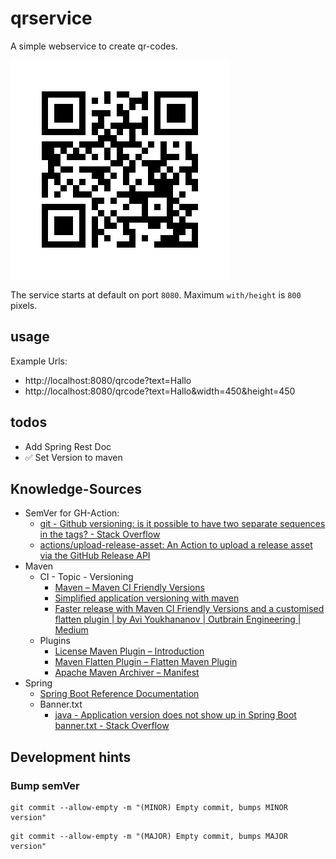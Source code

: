 # qrservice

A simple webservice to create qr-codes.

![](docs/qrcode.png)

The service starts at default on port ``8080``.
Maximum ``with/height`` is ``800`` pixels.

## usage
Example Urls:
* http://localhost:8080/qrcode?text=Hallo
* http://localhost:8080/qrcode?text=Hallo&width=450&height=450

## todos
* Add Spring Rest Doc
* ✅ Set Version to maven


## Knowledge-Sources
* SemVer for GH-Action:
  * [git - Github versioning: is it possible to have two separate sequences in the tags? - Stack Overflow](https://stackoverflow.com/questions/73121689/github-versioning-is-it-possible-to-have-two-separate-sequences-in-the-tags)
  * [actions/upload-release-asset: An Action to upload a release asset via the GitHub Release API](https://github.com/actions/upload-release-asset)
* Maven
  * CI - Topic - Versioning
    * [Maven – Maven CI Friendly Versions](https://maven.apache.org/maven-ci-friendly.html)
    * [Simplified application versioning with maven](https://blog.pchudzik.com/201905/maven-revision/)
    * [Faster release with Maven CI Friendly Versions and a customised flatten plugin | by Avi Youkhananov | Outbrain Engineering | Medium](https://medium.com/outbrain-engineering/faster-release-with-maven-ci-friendly-versions-and-a-customised-flatten-plugin-fe53f0fcc0df)
  * Plugins
    * [License Maven Plugin – Introduction](https://www.mojohaus.org/license-maven-plugin/)
    * [Maven Flatten Plugin – Flatten Maven Plugin](https://www.mojohaus.org/flatten-maven-plugin/)
    * [Apache Maven Archiver – Manifest](https://maven.apache.org/shared/maven-archiver/examples/manifest.html)
* Spring
  * [Spring Boot Reference Documentation](https://docs.spring.io/spring-boot/docs/current/reference/htmlsingle/)
  * Banner.txt
    * [java - Application version does not show up in Spring Boot banner.txt - Stack Overflow](https://stackoverflow.com/questions/34519759/application-version-does-not-show-up-in-spring-boot-banner-txt)

## Development hints

### Bump semVer
```shell
git commit --allow-empty -m "(MINOR) Empty commit, bumps MINOR version"
```

```shell
git commit --allow-empty -m "(MAJOR) Empty commit, bumps MAJOR version"
```

